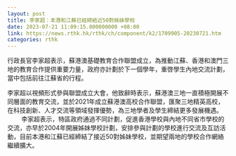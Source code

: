 ```yaml
---
layout: post
title: 李家超：本港和江蘇已經締結近50對姊妹學校
date: 2023-07-21 11:09:15.000000000 +08:00
link: https://news.rthk.hk/rthk/ch/component/k2/1709905-20230721.htm
categories: rthk
---
```


行政長官李家超表示，蘇港澳基礎教育合作聯盟成立，為推動江蘇、香港和澳門三地的教育合作提供重要力量，政府亦計劃於下一個學年，重啓學生內地交流計劃，當中包括前往江蘇省的行程。

李家超以視頻形式參與聯盟成立大會，他致辭時表示，蘇港澳三地一直積極開展不同層面的教育交流，並於2021年成立蘇港澳高校合作聯盟，匯聚三地精英高校，在科技創新、人才交流等領域發揮優勢，為三地學者及學生締結更多發展機遇。
　　 
李家超表示，特區政府通過不同計劃，促進香港學校與內地不同省市學校的交流，亦早於2004年開展姊妹學校計劃，安排參與計劃的學校進行交流及互訪活動，目前本港和江蘇已經締結了接近50對姊妹學校，並期望兩地的學校合作網絡繼續擴大。
